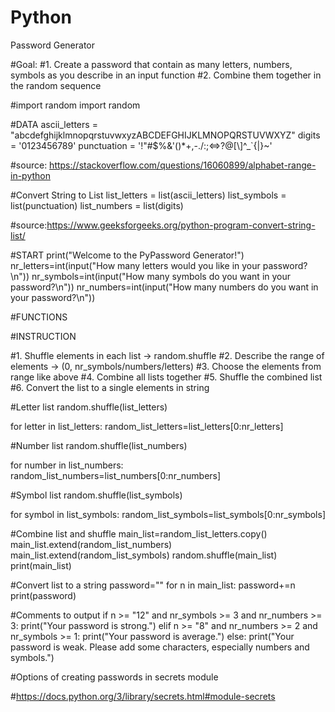 # Python
Password Generator

#Goal:
#1. Create a password that contain as many letters, numbers, symbols as you describe in an input function
#2. Combine them together in the random sequence

#import random
import random

#DATA
ascii_letters = "abcdefghijklmnopqrstuvwxyzABCDEFGHIJKLMNOPQRSTUVWXYZ"
digits = '0123456789'
punctuation = '!"#$%&\'()*+,-./:;<=>?@[\\]^_`{|}~'

#source: https://stackoverflow.com/questions/16060899/alphabet-range-in-python

#Convert String to List
list_letters = list(ascii_letters)
list_symbols = list(punctuation)
list_numbers = list(digits)

#source:https://www.geeksforgeeks.org/python-program-convert-string-list/

#START
print("Welcome to the PyPassword Generator!")
nr_letters=int(input("How many letters would you like in your password?\n"))
nr_symbols=int(input("How many symbols do you want in your password?\n"))
nr_numbers=int(input("How many numbers do you want in your password?\n"))

#FUNCTIONS

#INSTRUCTION

#1. Shuffle elements in each list  -> random.shuffle
#2. Describe the range of elements -> (0, nr_symbols/numbers/letters)
#3. Choose the elements from range like above
#4. Combine all lists together
#5. Shuffle the combined list
#6. Convert the list to a single elements in string

#Letter list
random.shuffle(list_letters)

for letter in list_letters:
  random_list_letters=list_letters[0:nr_letters] 

#Number list
random.shuffle(list_numbers)

for number in list_numbers:
  random_list_numbers=list_numbers[0:nr_numbers] 

#Symbol list
random.shuffle(list_symbols)

for symbol in list_symbols:
  random_list_symbols=list_symbols[0:nr_symbols]

#Combine list and shuffle
main_list=random_list_letters.copy()
main_list.extend(random_list_numbers)
main_list.extend(random_list_symbols)
random.shuffle(main_list)
print(main_list)

#Convert list to a string
password=""
for n in main_list:
    password+=n
print(password)

#Comments to output
if n >= "12" and nr_symbols >= 3 and nr_numbers >= 3:
    print("Your password is strong.")
elif n >= "8" and nr_numbers >= 2 and nr_symbols >= 1:
    print("Your password is average.")
else:
    print("Your password is weak. Please add some characters, especially numbers and symbols.")

#Options of creating passwords in secrets module

#https://docs.python.org/3/library/secrets.html#module-secrets
